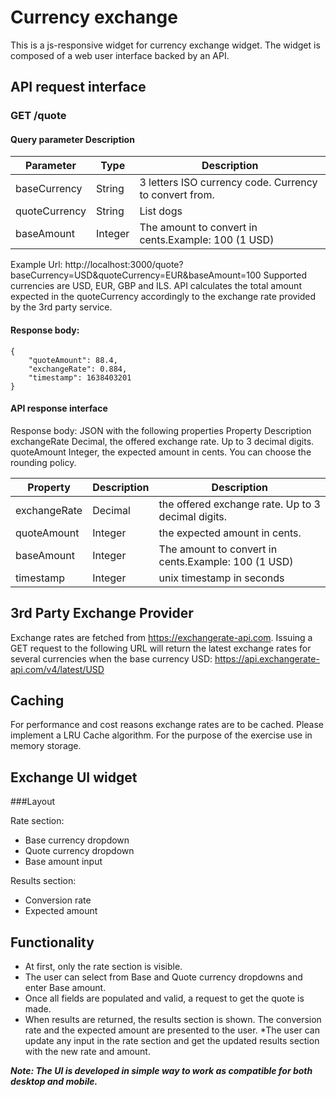# **Currency exchange**
This is a js-responsive widget for currency exchange widget. The widget
is composed of a web user interface backed by an API.

## API request interface
### GET /quote
#### Query parameter Description
|Parameter      | Type            | Description       |
| -----------   | --------------- | --------- |
| baseCurrency  | String          | 3 letters ISO currency code. Currency to convert from.      
| quoteCurrency | String          | List dogs 
| baseAmount    | Integer         | The amount to convert in cents.Example: 100 (1 USD)

Example Url: http://localhost:3000/quote?baseCurrency=USD&quoteCurrency=EUR&baseAmount=100
Supported currencies are USD, EUR, GBP and ILS. API calculates the total amount expected
in the quoteCurrency accordingly to the exchange rate provided by the 3rd party service.
#### Response body:
    {
        "quoteAmount": 88.4,
        "exchangeRate": 0.884,
        "timestamp": 1638403201
    }

#### API response interface
Response body: JSON with the following properties
Property Description
exchangeRate Decimal, the offered exchange rate. Up to 3 decimal digits.
quoteAmount Integer, the expected amount in cents.
You can choose the rounding policy.

| Property      | Description   | Description                                         | 
| -----------   | --------------| --------------------------------------------------- |
| exchangeRate  | Decimal       | the offered exchange rate. Up to 3 decimal digits.  |
| quoteAmount   | Integer       | the expected amount in cents.                       |
| baseAmount    | Integer       | The amount to convert in cents.Example: 100 (1 USD) |
| timestamp     | Integer       | unix timestamp in seconds                           |

## 3rd Party Exchange Provider
Exchange rates are fetched from https://exchangerate-api.com. Issuing a GET request to the
following URL will return the latest exchange rates for several currencies when the base
currency USD: https://api.exchangerate-api.com/v4/latest/USD

## Caching
For performance and cost reasons exchange rates are to be cached. Please implement a LRU
Cache algorithm. For the purpose of the exercise use in memory storage.

## Exchange UI widget
###Layout

Rate section:
* Base currency dropdown
* Quote currency dropdown
* Base amount input

Results section:
* Conversion rate
* Expected amount

## Functionality
* At first, only the rate section is visible.
* The user can select from Base and Quote currency dropdowns and enter Base amount.
* Once all fields are populated and valid, a request to get the quote is made.
* When results are returned, the results section is shown. The conversion rate and the
  expected amount are presented to the user.
*The user can update any input in the rate section and get the updated results section
  with the new rate and amount.

***Note: The UI is developed in simple way to work as compatible for both desktop and mobile.***